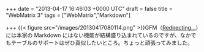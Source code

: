 
+++
date = "2013-04-17 16:46:03 +0000 UTC"
draft = false
title = "WebMatrix 3"
tags = ["WebMatrix","Markdown"]

+++
{{< figure src="/images/20130417080114.png"  >}}GFM（<a href="https://help.github.com/articles/github-flavored-markdown">Redirecting...</a>）には本家の Markdown にはない機能が結構盛り込まれているのですが、なかでもテーブルのサポートはぜひ真似したいところ。ちょっと頑張ってみました。

